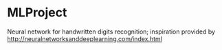 # MLProject
Neural network for handwritten digits recognition; inspiration provided by http://neuralnetworksanddeeplearning.com/index.html
